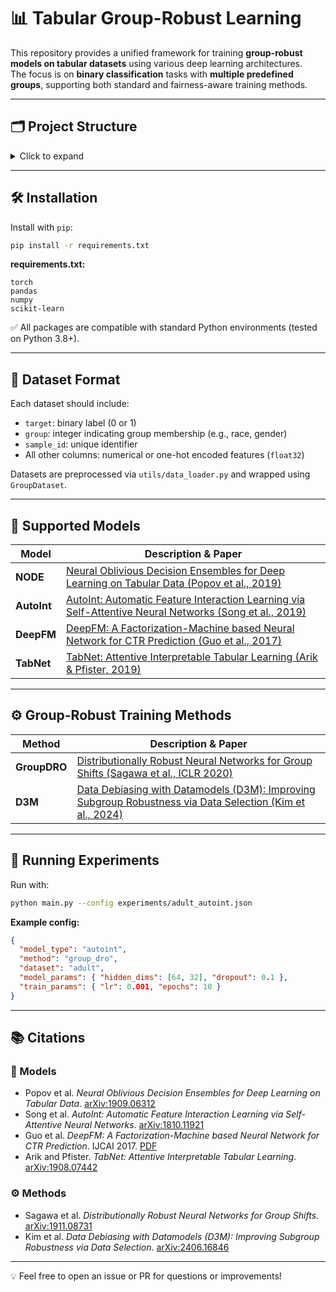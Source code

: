 # 📊 Tabular Group-Robust Learning

This repository provides a unified framework for training **group-robust models on tabular datasets** using various deep learning architectures.  
The focus is on **binary classification** tasks with **multiple predefined groups**, supporting both standard and fairness-aware training methods.

---

## 🗂️ Project Structure

<details>
<summary>Click to expand</summary>

```
project/
├── dataset/                    # Raw and processed data
├── models/                     # Model architectures
│   ├── node.py
│   ├── autoint.py
│   ├── deepfm.py
│   ├── tabnet.py
│   └── __init__.py
├── utils/                      # Utilities for training and evaluation
│   ├── data_loader.py
│   ├── train.py
│   ├── evaluation.py
│   ├── alignment.py
│   ├── compute_gradient.py
│   ├── compute_tau.py
│   └── __init__.py
├── method/                     # Fairness-aware training methods
│   ├── d3m.py
│   ├── group_dro.py
├── experiments/                # Example configuration files
│   ├── adult_autoint.json
├── main.py                     # Main training entry
├── requirements.txt
└── README.md
```

</details>

---

## 🛠️ Installation

Install with `pip`:

```bash
pip install -r requirements.txt
```

**requirements.txt:**
```
torch
pandas
numpy
scikit-learn
```

✅ All packages are compatible with standard Python environments (tested on Python 3.8+).

---

## 📑 Dataset Format

Each dataset should include:

- `target`: binary label (0 or 1)
- `group`: integer indicating group membership (e.g., race, gender)
- `sample_id`: unique identifier
- All other columns: numerical or one-hot encoded features (`float32`)

Datasets are preprocessed via `utils/data_loader.py` and wrapped using `GroupDataset`.

---

## 🧠 Supported Models

| Model       | Description & Paper                                                                                  |
|-------------|-------------------------------------------------------------------------------------------------------|
| **NODE**     | [Neural Oblivious Decision Ensembles for Deep Learning on Tabular Data (Popov et al., 2019)](https://arxiv.org/abs/1909.06312) |
| **AutoInt**  | [AutoInt: Automatic Feature Interaction Learning via Self-Attentive Neural Networks (Song et al., 2019)](https://arxiv.org/abs/1810.11921) |
| **DeepFM**   | [DeepFM: A Factorization-Machine based Neural Network for CTR Prediction (Guo et al., 2017)](https://www.ijcai.org/Proceedings/2017/0239.pdf) |
| **TabNet**   | [TabNet: Attentive Interpretable Tabular Learning (Arik & Pfister, 2019)](https://arxiv.org/abs/1908.07442) |

---

## ⚙️ Group-Robust Training Methods

| Method       | Description & Paper                                                                                              |
|--------------|------------------------------------------------------------------------------------------------------------------|
| **GroupDRO** | [Distributionally Robust Neural Networks for Group Shifts (Sagawa et al., ICLR 2020)](https://arxiv.org/abs/1911.08731) |
| **D3M**      | [Data Debiasing with Datamodels (D3M): Improving Subgroup Robustness via Data Selection (Kim et al., 2024)](https://arxiv.org/abs/2406.16846) |

---

## 🚀 Running Experiments

Run with:

```bash
python main.py --config experiments/adult_autoint.json
```

**Example config:**

```json
{
  "model_type": "autoint",
  "method": "group_dro",
  "dataset": "adult",
  "model_params": { "hidden_dims": [64, 32], "dropout": 0.1 },
  "train_params": { "lr": 0.001, "epochs": 10 }
}
```

---

## 📚 Citations

### 🧠 Models
- Popov et al. *Neural Oblivious Decision Ensembles for Deep Learning on Tabular Data*. [arXiv:1909.06312](https://arxiv.org/abs/1909.06312)
- Song et al. *AutoInt: Automatic Feature Interaction Learning via Self-Attentive Neural Networks*. [arXiv:1810.11921](https://arxiv.org/abs/1810.11921)
- Guo et al. *DeepFM: A Factorization-Machine based Neural Network for CTR Prediction*. IJCAI 2017. [PDF](https://www.ijcai.org/Proceedings/2017/0239.pdf)
- Arik and Pfister. *TabNet: Attentive Interpretable Tabular Learning*. [arXiv:1908.07442](https://arxiv.org/abs/1908.07442)

### ⚙️ Methods
- Sagawa et al. *Distributionally Robust Neural Networks for Group Shifts*. [arXiv:1911.08731](https://arxiv.org/abs/1911.08731)
- Kim et al. *Data Debiasing with Datamodels (D3M): Improving Subgroup Robustness via Data Selection*. [arXiv:2406.16846](https://arxiv.org/abs/2406.16846)

---

💡 Feel free to open an issue or PR for questions or improvements!
